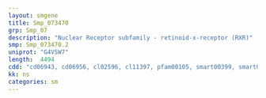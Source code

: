 ```yaml
---
layout: smgene
title: Smp_073470
grp: Smp_07
description: "Nuclear Receptor subfamily - retinoid-x-receptor (RXR)"
smp: Smp_073470.2
uniprot: "G4VSW7"
length:  4494
cdd: "cd06943, cd06956, cl02596, cl11397, pfam00105, smart00399, smart00430"
kk: ns
categories: sm
---
```

